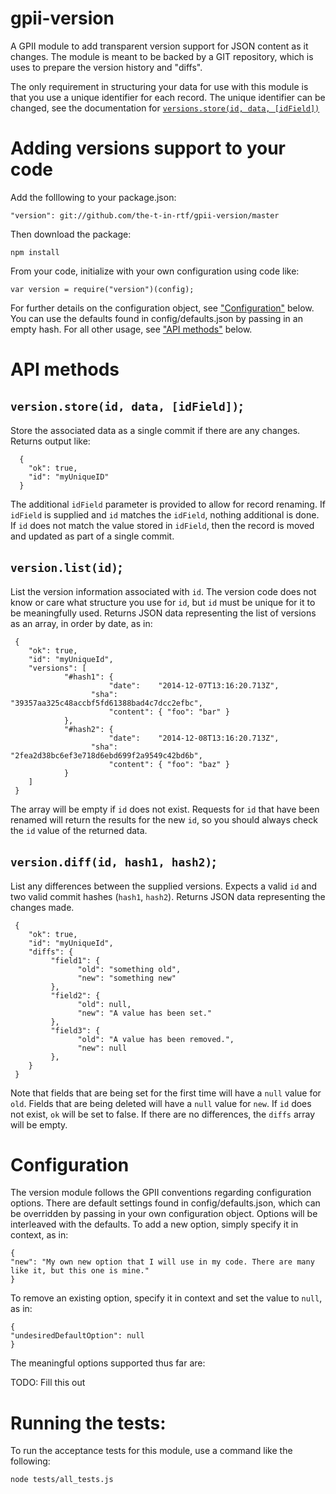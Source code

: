 gpii-version
============

A GPII module to add transparent version support for JSON content as it changes.  The module is meant to be backed by a GIT repository, which is uses to prepare the version history and "diffs".

The only requirement in structuring your data for use with this module is that you use a unique identifier for each record.  The unique identifier can be changed, see the documentation for [`versions.store(id, data, [idField])`](#versionstoreid-data-idfield)


# Adding versions support to your code

Add the folllowing to your package.json:

    "version": git://github.com/the-t-in-rtf/gpii-version/master

Then download the package:

    npm install 

From your code, initialize with your own configuration using code like:

	var version = require("version")(config);

For further details on the configuration object, see ["Configuration"](#configuration) below.  You can use the defaults found in config/defaults.json by passing in an empty hash.  For all other usage, see ["API methods"](#api-methods) below.

# API methods

## `version.store(id, data, [idField])`;

Store the associated data as a single commit if there are any changes.  Returns output like:

      {
		"ok": true,
		"id": "myUniqueID"
      }

The additional `idField` parameter is provided to allow for record renaming.  If `idField` is supplied and `id` matches the `idField`, nothing additional is done.  If `id` does not match the value stored in `idField`, then the record is moved and updated as part of a single commit.

## `version.list(id)`;

List the version information associated with `id`.  The version code does not know or care what structure you use for `id`, but `id` must be unique for it to be meaningfully used.  Returns JSON data representing the list of versions as an array, in order by date, as in:

     {
		"ok": true,
		"id": "myUniqueId",
		"versions": [
				"#hash1": {
						  "date":    "2014-12-07T13:16:20.713Z",
					  "sha":     "39357aa325c48accbf5fd61388bad4c7dcc2efbc",
						  "content": { "foo": "bar" }
				},
				"#hash2": {
						  "date":    "2014-12-08T13:16:20.713Z",
					  "sha":     "2fea2d38bc6ef3e718d6ebd699f2a9549c42bd6b",
						  "content": { "foo": "baz" }
				}
		]
     }

The array will be empty if `id` does not exist.  Requests for `id` that have been renamed will return the results for the new `id`, so you should always check the `id` value of the returned data.

## `version.diff(id, hash1, hash2)`;

List any differences between the supplied versions.  Expects a valid `id` and two valid commit hashes (`hash1`, `hash2`). Returns JSON data representing the changes made.

     {
		"ok": true,
		"id": "myUniqueId",
		"diffs": {
			 "field1": {
				   "old": "something old",
				   "new": "something new"
			 },
			 "field2": {
				   "old": null,
				   "new": "A value has been set."
			 },
			 "field3": {
				   "old": "A value has been removed.",
				   "new": null
			 },
		}
     }

Note that fields that are being set for the first time will have a `null` value for `old`.  Fields that are being deleted will have a `null` value for `new`.
If `id` does not exist, `ok` will be set to false. If there are no differences, the `diffs` array will be empty.

# Configuration

The version module follows the GPII conventions regarding configuration options.  There are default settings found in config/defaults.json, which can be overridden by passing in your own configuration object.  Options will be interleaved with the defaults.  To add a new option, simply specify it in context, as in:

    {
	"new": "My own new option that I will use in my code. There are many like it, but this one is mine."
    }

To remove an existing option, specify it in context and set the value to `null`, as in:

	{
	"undesiredDefaultOption": null
	}

The meaningful options supported thus far are:

TODO:  Fill this out


# Running the tests:

To run the acceptance tests for this module, use a command like the following:

	node tests/all_tests.js
